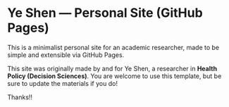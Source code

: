 # Ye Shen — Personal Site (GitHub Pages)

This is a minimalist personal site for an academic researcher, made to be simple and extensible via GitHub Pages. 

This site was originally made by and for Ye Shen, a researcher in **Health Policy (Decision Sciences)**. 
You are welcome to use this template, but be sure to update the materials if you do!

Thanks!!
